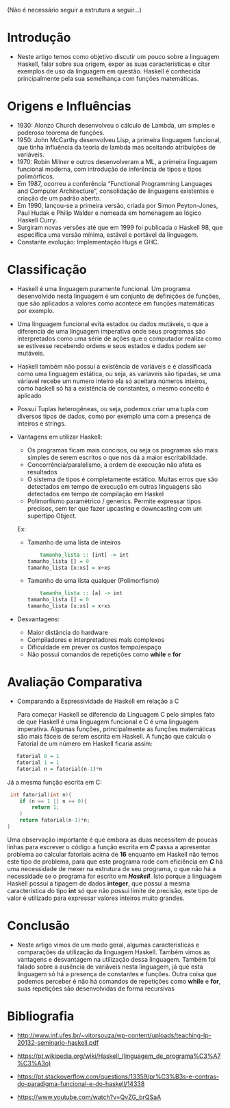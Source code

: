 (Não é necessário seguir a estrutura a seguir...)

# Introdução
* Neste artigo temos como objetivo discutir um pouco sobre a linguagem Haskell, falar sobre sua origem, expor as suas características e citar exemplos de uso da linguagem em questão. Haskell é conhecida principalmente pela sua semelhança com funções matemáticas. 
# Origens e Influências
- 1930:  Alonzo  Church  desenvolveu  o  cálculo  de Lambda,  um  simples  e poderoso teorema de funções.
- 1950: John McCarthy desenvolveu Lisp, a primeira linguagem funcional, que tinha influência da teoria de lambda
 mas aceitando atribuições de variáveis.
-  1970:  Robin  Milner  e  outros  desenvolveram  a ML,  a  primeira  linguagem funcional moderna, com introdução de inferência de tipos e tipos polimórficos.
- Em  1987,    ocorreu  a  conferência  “Functional  Programming  Languages  and  Computer Architecture”, consolidação de linguagens existentes e criação de um padrão aberto.
- Em 1990, lançou-se a primeira versão, criada por Simon Peyton-Jones, Paul Hudak e Philip Walder e nomeada em homenagem ao lógico Haskell Curry.
- Surgiram novas versões até que em 1999 foi publicada o Haskell 98, que especifica uma versão mínima, estável e portável da linguagem.
- Constante evolução: Implementação Hugs e GHC.


# Classificação
 * Haskell é uma linguagem puramente funcional. Um programa desenvolvido nesta linguagem é um conjunto de definições de funções, que são aplicados a valores como acontece em funções matemáticas por exemplo.
 * Uma linguagem funcional evita estados ou dados mutáveis, o que a diferencia de uma linguagem imperativa onde seus programas são interpretados como uma série de ações que o computador realiza como se estivesse recebendo ordens e seus estados e dados podem ser mutáveis.
 * Haskell também não possui a existência de variáveis e é classificada como uma linguagem estática, ou seja,  as variaveis são tipadas, se uma váriavel recebe um numero inteiro ela só aceitara números inteiros, como haskell só há a existência de constantes, o mesmo conceito é aplicado
* Possui Tuplas heterogêneas, ou seja, podemos criar uma tupla com diversos tipos de dados, como por exemplo uma com a presença de inteiros e strings.
* Vantagens em utilizar Haskell:
  * Os programas ficam mais concisos, ou seja os programas são mais simples de serem escritos o que nos dá a maior escritabilidade.
  * Concorrência/paralelismo, a ordem de execução não afeta os resultados
  * O sistema de tipos é completamente estático. Muitas erros que são detectados em tempo de execução em outras linguagens são detectados em tempo de compilação em Haskel
  * Polimorfismo paramétrico / generics. Permite expressar tipos precisos, sem ter que fazer upcasting e downcasting com um supertipo Object.
  
  Ex:
  * Tamanho de uma lista de inteiros
  
    ```haskell
        tamanho_lista :: [int] -> int
	tamanho_lista [] = 0
	tamanho_lista [x:xs] = x+xs
    ```
  * Tamanho de uma lista qualquer (Polimorfismo)

    ```haskell
        tamanho_lista :: [a] -> int
	tamanho_lista [] = 0
	tamanho_lista [x:xs] = x+xs
    ```  
  
  
* Desvantagens:
   * Maior distância do hardware
   * Compiladores e interpretadores mais complexos
   * Dificuldade em prever os custos tempo/espaço
   * Não possui comandos de repetições como **while** e **for**

# Avaliação Comparativa
* Comparando a Espressividade de Haskell em relação a C

  Para começar Haskell se diferencia da Linguagem C pelo simples fato de que Haskell é uma linguagem funcional e C é uma linguagem imperativa. Algumas funções, principalmente as funções matemáticas são mais fáceis de serem escrita em Haskell. A função que calcula o Fatorial de um número em Haskell ficaria assim:
  
```haskell
   fatorial 0 = 1
   fatorial 1 = 1
   fatorial n = fatorial(n-1)*n
```
Já a mesma função escrita em C:

```C
 int fatorial(int n){
	if (n == 1 || n == 0){
		return 1;
	}
	return fatorial(n-1)*n;
}
```
Uma observação importante é que embora as duas necessitem de poucas linhas para escrever o código a função escrita em **_C_** passa a apresentar problema ao calcular fatoriais acima de **16** enquanto em Haskell não temos este tipo de problema, para que este programa rode com eficiência em **_C_** há uma necessidade de mexer na estrutura de seu programa, o que não há a necessidade se o programa for escrito em **_Haskell_**. Isto porque a linguagem Haskell possui a tipagem de dados __integer__, que possui a mesma caracteristica do tipo __int__ só que não possui limite de precisão, este tipo de valor é utilizado para expressar valores inteiros muito grandes.


# Conclusão
* Neste artigo vimos de um modo geral, algumas características e comparações da utilização da linguagem Haskell. Também vimos as vantagens e desvantagem na utilização dessa linguagem. Também foi falado sobre a ausência de variáveis nesta linguagem, já que esta linguagem só há a presença de constantes e funções. Outra coisa que podemos perceber é não há comandos de repetições como __while__ e __for__, suas repetições são desenvolvidas de forma recursivas

# Bibliografia
* http://www.inf.ufes.br/~vitorsouza/wp-content/uploads/teaching-lp-20132-seminario-haskell.pdf

* https://pt.wikipedia.org/wiki/Haskell_(linguagem_de_programa%C3%A7%C3%A3o)

* https://pt.stackoverflow.com/questions/13359/pr%C3%B3s-e-contras-do-paradigma-funcional-e-do-haskell/14338

* https://www.youtube.com/watch?v=QvZG_brQSaA

